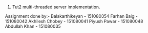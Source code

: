 1. Tut2 multi-threaded server implementation. 

Assignment done by:- 
Balakarthikeyan - 151080054
Farhan Baig - 151080042
Akhilesh Chobey - 151080041
Piyush Pawar - 151080048
Abdullah Khan - 151080035


